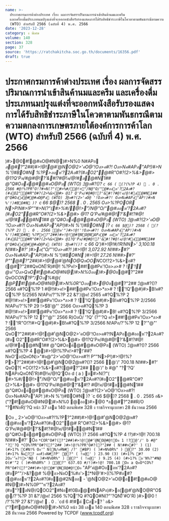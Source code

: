 ```yaml
---
name: >-
  ประกาศกรมการค้าต่างประเทศ เรื่อง ผลการจัดสรรปริมาณการนำเข้าสินค้านมและครีม
  และเครื่องดื่มประเภทนมปรุงแต่งที่จะออกหนังสือรับรองแสดงการได้รับสิทธิชำระภาษีในโควตาตามพันธกรณีตามความตกลงการเกษตรภายใต้องค์การการค้าโลก
  (WTO) สำหรับปี 2566 (ฉบับที่ 4) พ.ศ. 2566
date: '2023-12-28'
category: ง พิเศษ
volume: 140
section: 328
page: 37
source: 'https://ratchakitcha.soc.go.th/documents/16356.pdf'
draft: true
---
```


# ประกาศกรมการค้าต่างประเทศ เรื่อง ผลการจัดสรรปริมาณการนำเข้าสินค้านมและครีม และเครื่องดื่มประเภทนมปรุงแต่งที่จะออกหนังสือรับรองแสดงการได้รับสิทธิชำระภาษีในโควตาตามพันธกรณีตามความตกลงการเกษตรภายใต้องค์การการค้าโลก (WTO) สำหรับปี 2566 (ฉบับที่ 4) พ.ศ. 2566

)#>@0#!@#คO@#N@)#>N%0 N#APอ *ล@#?"2##)#>!@!@#'ํ@NO@2>'คO@'!Oล>ค#?! Oล>Nค#APอ"AP!)#>N %'!)#BO#N %?P>ออห'?2Aอ#?(#อO2"@#R"O#?(2>%&>ํ@#> @1?Q'Pค/#@#@!?'&#!?#@!ค/@!#ล@#N1## @"Q#Oอค์@#@#คO@Pล (WTO) 2ํ@ห#?()? `c 66 ( (?(%?P 4)  . 0 . 2566 #@!%?PR"O!?#>N(?"(#>%#/@!>"์/N@"O/"@#ออห'?2Aอ#?(#อO2"@#R"O#?(2>%&>ํ@#> @1? Q'Pค/#@#@!?'&#!?#@!ค/@!#ล@#N1## @"Q#Oอค์@#@#คO@Pล (WTO) 2ํ@ห#?(2>'คO@ '!Oล>ค#?! Oล>Nค#APอ"AP!)#>N %'!)#BO#N )? `c 66 $@)? 2568  . 0 . 2565 Oล>%?POOR N>P!N#>!P""#>N(?"(#>%#/@!>"์/N@"O/"@#ออห'?2Aอ#?(#อO2"@#R"O#?(2>%&>ํ@#> @1? Q'Pค/#@#@!?'&#!?#@!ค/@!#ล@#N1## @"Q#Oอค์@#@#คO@Pล (WTO) 2ํ@ห#?(2>'คO@ '!Oล>ค#?! Oล>Nค#APอ"AP!)#>N %'!)#BO#N )? `c 66 $@)? 2568 ( (?(%?P 2)  . 0 . 2566 ํ@ห'")#>!@!'!Oล>ค#?! Oล>Nค#APอ"AP!)#>N %'!)#BO#N %?P>?"2##)#>!@!@#'ํ@NO@NAPอ@# ออห'?2Aอ#?(#อO2"@#R"O#?(2>%&>ํ@#> @1?Q'Pค/#@#@!?'&#!?#@!ค/@!#ล@#N1## @"Q#Oอค์@#@#คO@Pล (WTO) 2ํ@ห#?()? `c 66 Q')#>!@!#/!R!NN>' 3,100.18 N!##>#?' )#>อ("O/"'!Oล>ค#?! )#>!@! 3,072.92 N!##>#?' Oล>Nค#APอ"AP!)#>N %'!)#BO#N )#>!@! 27.26 N!##>#?' P""@#?"2##)#>!@!@#'ํ@NO@QหOON*CO!?2>%&>อ#?(@#?"2##QหON)็'R)#@! %?Pค!>##!@#Pค'!Oล>*ล># ? !์'!ํ@ห'"Oล>QหO#!@#คO@#N@)#>N%0ออ)#>@0*ล@#?"2## QหO*CON?P"/Oอ%#@( @P#!@#คO@#N@)#>N%0R"Oออ)#>@0*ล@#?"2## 2ํ@ห#?()? 2566 ค#?Q%?P 1 #@!!#>ค!>##!@#Pค'!Oล>*ล># ? !์'!Q'@#)#>B!ค#?Q%?P 5/2565 N!APอ/?'%?P 22 &?'/@ค! 2565 ค#?Q%?P 2 #@!!#>ค!>##!@#Pค'!Oล>*ล># ? !์'!Q'@#)#>B!ค#?Q%?P 2/2566 N!APอ/?'%?P 29 !>$B'@"' 2566 Oล>ค#?Q%?P 3 #@!!#>ค!>##!@#Pค'!Oล>*ล># ? !์'!Q'@#)#>B! ค#?Q%?P 3/2566 N!APอ/?'%?P 12 ?'"@"' 2566 R)OลO/ '?Q' (?"'?Q ค!>##!@#Pค'!Oล>*ล># ? !์'!R"O!?!#>Q'@#)#>B!ค#?Q%?P 3/2566 N!APอ/?'%?P 12 ?'"@"' 2566 QหO?"2##)#>!@!@#'ํ@NO@2>'คO@'!Oล>ค#?!NAPอ@#ออห'?2Aอ#?(#อ O2"@#R"O#?(2>%&>ํ@#> @1?Q'Pค/#@#@!?'&#!?#@!ค/@!#ล@#N1## @"Q#Oอค์@#@#คO@Pล (WTO) 2ํ@ห#?()? 2566 ค#?Q%?P 4 @)#>!@!%?Pค!>#?!'##?NหO'อ(QหON)>"#ล@"2>'คO@'!Oล>ค#?! P""N>P!)#>!@!%?P>?"2##)#>!@!@#'ํ@NO@2ํ@ห#?()? 2566 ํ@'/' 700.18 N!##>#?' QหO?( *CO!?2>%&>อ#?(@#?"2## ํ@'/' b #@" "?'?Q' NAPอQหON)็'R)#@!ค/@!Q'Oอ d ( a ) อ#>N(?"( #>%#/@!>"์/N@"O/"@#ออห'?2Aอ#?(#อO2"@#R"O#?(2>%&>ํ@#> @1?Q'Pค/#@#@!?'&#!? #@!ค/@!#ล@#N1## @"Q#Oอค์@#@#คO@Pล (WTO) 2ํ@ห#?(2>'คO@'!Oล>ค#?! Oล>Nค#APอ"AP! )#>N %'!)#BO#N )? `c 66 $@)? 2568  . 0 . 2565 อ&>("?#!@#คO@#N@)#>N%0 @ออ)#>@0 *ล@#?"2##R/O "?#NอR)'?Q หน้า 37 เลม 140 ตอนพิเศษ 328 ง ราชกิจจานุเบกษา 28 ธันวาคม 2566

Oอ _ 2>'คO@'!Oล>ค#?!%?P?"2##)#>!@!@#'ํ@NO@2ํ@ห#?(@#ออห'?2Aอ#?(#อO2"@# R"O#?(2>%&>ํ@#> @1?Q'Pค/#@#@!?'&#!?#@!ค/@!#ล@#N1## @"Q#Oอค์@#@#คO@Pล (WTO) )? 2566 ค#?Q%?P 4 !?)#>!@! 700.18 N!##>#?' Oอ ` *COR"O#?(?"2##)#>!@!@#'ํ@NO@#@!Oอ 1 !?ํ@'/' b #@" "?'?Q *CO%?PR"O#?(?"2## )#>!@!%?PR"O#?(?"2## ( N!##>#?' ) (1) (#>1?% C#์N!%์ Oอ'"์ N(N/อ#์N# /?' #BP) ( )#>N%0R%" ) ํ@?" 30.00 (2) (#>1?% Nค?? คอ#์)อN#?P' ํ@?" ( !ห@' ) 23.90 (3) (#>1?% #?2Oล'"์ค?!>'N@ ( )#>N%0R%" ) ํ@?" ( !ห@' ) 9.25 (4) (#>1?% อ'N%?"#N@ O(#'"์2 ( )#>N%0R%" ) ํ@?" 637.03 #/!)#>!@! 700.18 Oอ a QหO*CO%?PR"O#?(?"2##)#>!@!@#'ํ@NO@#@!Oอ ` "AP'คํ@#Oออห'?2Aอ#?(#อP""/>&?@# %@อ>NลO%#อ'>2์*N@'#>((%?P#อ#?(@#ออห'?2Aอ#?(#อ@#2Nออ - 'ํ@NO@2>'คO@อ#!@#คO@ #N@)#>N%0P""ห'?2Aอ#?(#อ"?ลN@/QOO2"#Nอ#!0Bล@#NAPอ)#>อ(@#'ํ@NO@R"O$@/?'%?P 31 &?'/@ค! 2566 %?Q'?Q #?QO#N(?"'?QN)็'#O'R) )#>@0 ! /?'%?P 27 &?'/@ค!  . 0 . `cd 6 #!#ค์ Cล>? '์ อ&>("?#!@#คO@#N@)#>N%0 หน้า 38 เลม 140 ตอนพิเศษ 328 ง ราชกิจจานุเบกษา 28 ธันวาคม 2566 Powered by TCPDF (www.tcpdf.org)

